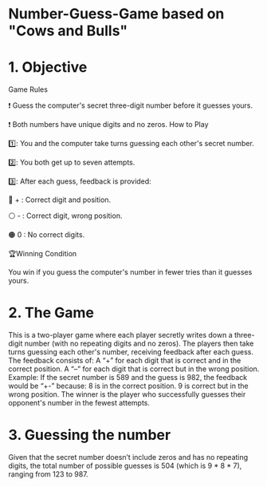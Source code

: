 # Number-Guess-Game based on "Cows and Bulls" 
# 1. Objective

Game Rules

❗ Guess the computer's secret three-digit number before it guesses yours.

❗ Both numbers have unique digits and no zeros.
How to Play

1️⃣: You and the computer take turns guessing each other's secret number.

2️⃣: You both get up to seven attempts.

3️⃣: After each guess, feedback is provided:

🔵 + : Correct digit and position.

⚪️ - : Correct digit, wrong position.

🟠 0 : No correct digits.


🏆Winning Condition

You win if you guess the computer's number in fewer tries than it guesses yours.

# 2. The Game
This is a two-player game where each player secretly writes down a three-digit number (with no
repeating digits and no zeros). The players then take turns guessing each other's number, receiving
feedback after each guess. The feedback consists of:
   A “+” for each digit that is correct and in the correct position.
   A “–” for each digit that is correct but in the wrong position.
Example: If the secret number is 589 and the guess is 982, the feedback would be “+-” because:
   8 is in the correct position.
   9 is correct but in the wrong position.
The winner is the player who successfully guesses their opponent's number in the fewest attempts.

# 3. Guessing the number
Given that the secret number doesn’t include zeros and has no repeating digits, the total number of
possible guesses is 504 (which is 9 * 8 * 7), ranging from 123 to 987.
